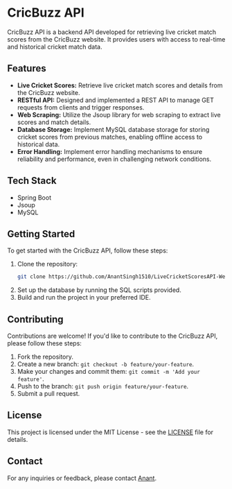 
# CricBuzz API

CricBuzz API is a backend API developed for retrieving live cricket match scores from the CricBuzz website. It provides users with access to real-time and historical cricket match data.

## Features

- **Live Cricket Scores:** Retrieve live cricket match scores and details from the CricBuzz website.
- **RESTful API:** Designed and implemented a REST API to manage GET requests from clients and trigger responses.
- **Web Scraping:** Utilize the Jsoup library for web scraping to extract live scores and match details.
- **Database Storage:** Implement MySQL database storage for storing cricket scores from previous matches, enabling offline access to historical data.
- **Error Handling:** Implement error handling mechanisms to ensure reliability and performance, even in challenging network conditions.

## Tech Stack

- Spring Boot
- Jsoup
- MySQL

## Getting Started

To get started with the CricBuzz API, follow these steps:

1. Clone the repository:
   ```bash
   git clone https://github.com/AnantSingh1510/LiveCricketScoresAPI-WebScraping-SpringBoot.git
   ```
2. Set up the database by running the SQL scripts provided.
3. Build and run the project in your preferred IDE.

## Contributing

Contributions are welcome! If you'd like to contribute to the CricBuzz API, please follow these steps:

1. Fork the repository.
2. Create a new branch: `git checkout -b feature/your-feature`.
3. Make your changes and commit them: `git commit -m 'Add your feature'`.
4. Push to the branch: `git push origin feature/your-feature`.
5. Submit a pull request.

## License

This project is licensed under the MIT License - see the [LICENSE](LICENSE) file for details.

## Contact

For any inquiries or feedback, please contact [Anant](mailto:anantsingh4444@gmail.com).
